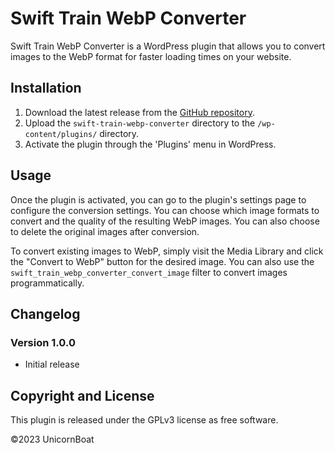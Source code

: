 # Swift Train WebP Converter

Swift Train WebP Converter is a WordPress plugin that allows you to convert images to the WebP format for faster loading times on your website.

## Installation

1. Download the latest release from the [GitHub repository](https://github.com/example/swift-train-webp-converter/releases).
2. Upload the `swift-train-webp-converter` directory to the `/wp-content/plugins/` directory.
3. Activate the plugin through the 'Plugins' menu in WordPress.

## Usage

Once the plugin is activated, you can go to the plugin's settings page to configure the conversion settings. You can choose which image formats to convert and the quality of the resulting WebP images. You can also choose to delete the original images after conversion.

To convert existing images to WebP, simply visit the Media Library and click the "Convert to WebP" button for the desired image. You can also use the `swift_train_webp_converter_convert_image` filter to convert images programmatically.

## Changelog

### Version 1.0.0
- Initial release

## Copyright and License
This plugin is released under the GPLv3 license as free software.

©2023 UnicornBoat
